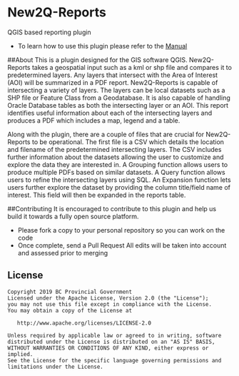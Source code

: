 # New2Q-Reports
QGIS based reporting plugin
* To learn how to use this plugin please refer to the [Manual]( https://github.com/bcgov/new2Q-reports/tree/master/Manual)

##About
This is a plugin designed for the GIS software QGIS. New2Q-Reports takes a geospatial input such as a kml or shp file and compares it to predetermined layers. Any layers that intersect with the Area of Interest (AOI) will be summarized in a PDF report. New2Q-Reports is capable of intersecting a variety of layers. The layers can be local datasets such as a SHP file or Feature Class from a Geodatabase. It is also capable of handling Oracle Database tables as both the intersecting layer or an AOI.  This report identifies useful information about each of the intersecting layers and produces a PDF which includes a map, legend and a table. 

Along with the plugin, there are a couple of files that are crucial for New2Q-Reports to be operational. The first file is a CSV which details the location and filename of the predetermined intersecting layers. The CSV includes further information about the datasets allowing the user to customize and explore the data they are interested in. A Grouping function allows users to produce multiple PDFs based on similar datasets. A Query function allows users to refine the intersecting layers using SQL. An Expansion function lets users further explore the dataset by providing the column title/field name of interest. This field will then be expanded in the reports table. 

##Contributing
It is encouraged to contribute to this plugin and help us build it towards a fully open source platform. 
* Please fork a copy to your personal repository so you can work on the code
* Once complete, send a Pull Request 
All edits will be taken into account and assessed prior to merging 

## License
    Copyright 2019 BC Provincial Government
    Licensed under the Apache License, Version 2.0 (the "License");
    you may not use this file except in compliance with the License.
    You may obtain a copy of the License at

       http://www.apache.org/licenses/LICENSE-2.0

    Unless required by applicable law or agreed to in writing, software
    distributed under the License is distributed on an "AS IS" BASIS,
    WITHOUT WARRANTIES OR CONDITIONS OF ANY KIND, either express or implied.
    See the License for the specific language governing permissions and
    limitations under the License.
